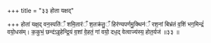 +++
title = "३३ होता यक्षद्"

+++
होता॑ यक्ष॒द् वन॒स्पति॑ँ शमि॒तार॑ँ श॒तक्र॑तु॒ँ हिर॑ण्यपर्णमु॒क्थिन॑ँ रश॒नां बिभ्र॑तं व॒शिं भग॒मिन्द्रं॑ वयो॒धस॑म्। क॒कुभं॒ छन्द॑ऽइ॒हेन्द्रि॒यं व॒शां वे॒हतं॒ गां वयो॒ दध॒द् वेत्वाज्य॑स्य॒ होत॒र्यज॑ ॥३३ ॥